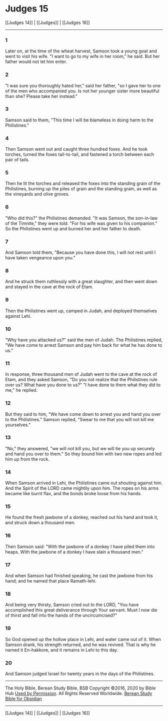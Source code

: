 # Judges 15

[[Judges 14]] | [[Judges]] | [[Judges 16]]

---

### 1
Later on, at the time of the wheat harvest, Samson took a young goat and went to visit his wife. "I want to go to my wife in her room," he said. But her father would not let him enter.

### 2
"I was sure you thoroughly hated her," said her father, "so I gave her to one of the men who accompanied you. Is not her younger sister more beautiful than she? Please take her instead."

### 3
Samson said to them, "This time I will be blameless in doing harm to the Philistines."

### 4
Then Samson went out and caught three hundred foxes. And he took torches, turned the foxes tail-to-tail, and fastened a torch between each pair of tails.

### 5
Then he lit the torches and released the foxes into the standing grain of the Philistines, burning up the piles of grain and the standing grain, as well as the vineyards and olive groves.

### 6
"Who did this?" the Philistines demanded. "It was Samson, the son-in-law of the Timnite," they were told. "For his wife was given to his companion." So the Philistines went up and burned her and her father to death.

### 7
And Samson told them, "Because you have done this, I will not rest until I have taken vengeance upon you."

### 8
And he struck them ruthlessly with a great slaughter, and then went down and stayed in the cave at the rock of Etam.

### 9
Then the Philistines went up, camped in Judah, and deployed themselves against Lehi.

### 10
"Why have you attacked us?" said the men of Judah. The Philistines replied, "We have come to arrest Samson and pay him back for what he has done to us."

### 11
In response, three thousand men of Judah went to the cave at the rock of Etam, and they asked Samson, "Do you not realize that the Philistines rule over us? What have you done to us?" "I have done to them what they did to me," he replied.

### 12
But they said to him, "We have come down to arrest you and hand you over to the Philistines." Samson replied, "Swear to me that you will not kill me yourselves."

### 13
"No," they answered, "we will not kill you, but we will tie you up securely and hand you over to them." So they bound him with two new ropes and led him up from the rock.

### 14
When Samson arrived in Lehi, the Philistines came out shouting against him. And the Spirit of the LORD came mightily upon him. The ropes on his arms became like burnt flax, and the bonds broke loose from his hands.

### 15
He found the fresh jawbone of a donkey, reached out his hand and took it, and struck down a thousand men.

### 16
Then Samson said: "With the jawbone of a donkey I have piled them into heaps. With the jawbone of a donkey I have slain a thousand men."

### 17
And when Samson had finished speaking, he cast the jawbone from his hand; and he named that place Ramath-lehi.

### 18
And being very thirsty, Samson cried out to the LORD, "You have accomplished this great deliverance through Your servant. Must I now die of thirst and fall into the hands of the uncircumcised?"

### 19
So God opened up the hollow place in Lehi, and water came out of it. When Samson drank, his strength returned, and he was revived. That is why he named it En-hakkore, and it remains in Lehi to this day.

### 20
And Samson judged Israel for twenty years in the days of the Philistines.

---

The Holy Bible, Berean Study Bible, BSB
Copyright ©2016, 2020 by Bible Hub
[Used by Permission](https://berean.bible/terms.htm). All Rights Reserved Worldwide.
[Berean Study Bible for Obsidian](https://github.com/gapmiss/berean-study-bible-for-obsidian)

---

[[Judges 14]] | [[Judges]] | [[Judges 16]]


